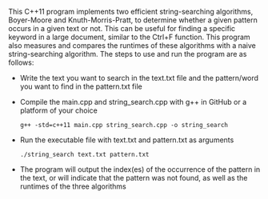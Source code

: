 This C++11 program implements two efficient string-searching algorithms, Boyer-Moore and Knuth-Morris-Pratt, to determine whether a given pattern occurs in a given text or not. This can be useful for finding a specific keyword in a large document, similar to the Ctrl+F function. This program also measures and compares the runtimes of these algorithms with a naive string-searching algorithm. The steps to use and run the program are as follows:

  - Write the text you want to search in the text.txt file and the pattern/word you want to find in the pattern.txt file
  
  - Compile the main.cpp and string_search.cpp with g++ in GitHub or a platform of your choice

        g++ -std=c++11 main.cpp string_search.cpp -o string_search
    
  - Run the executable file with text.txt and pattern.txt as arguments

        ./string_search text.txt pattern.txt
    
  - The program will output the index(es) of the occurrence of the pattern in the text, or will indicate that the pattern was not found, as well as the runtimes of the three algorithms
